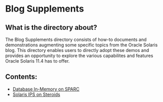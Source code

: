 # Blog Supplements	

## What is the directory about?		

The Blog Supplements directory consists of how-to documents and demonstrations augmenting some specific topics from the Oracle Solaris blog. This directory enables users to directly adopt these demos and provides an opportunity to explore the various capabilites and features Oracle Solaris 11.4 has to offer.

## Contents:

* [Database In-Memory on SPARC](/Blog_Supplements/Database_In_Memory_on_SPARC)
* [Solaris IPS on Steroids](Blog_Supplements/Solaris_IPS_On_Steroids)







